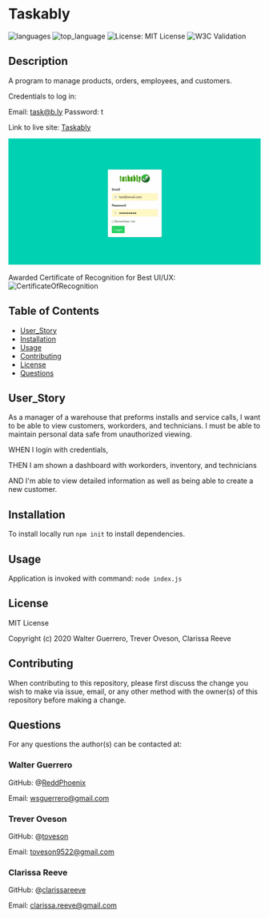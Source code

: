 # Taskably

![languages](https://img.shields.io/github/languages/count/ReddPhoenix/taskably) ![top_language](https://img.shields.io/github/languages/top/ReddPhoenix/taskably) ![License: MIT License](https://img.shields.io/badge/License-MIT%20License-blue.svg) ![W3C Validation](https://img.shields.io/w3c-validation/default?targetUrl=https%3A%2F%2Farcane-wildwood-67330.herokuapp.com%2F)

## Description

A program to manage products, orders, employees, and customers.

Credentials to log in: 

Email:    task@b.ly
Password: t


Link to live site: [Taskably](https://arcane-wildwood-67330.herokuapp.com/)

![Dashboard](/public/assets/images/taskably.gif)

Awarded Certificate of Recognition for Best UI/UX: 
![CertificateOfRecognition](https://raw.githubusercontent.com/ReddPhoenix/taskably/main/public/assets/images/Best_UIUX_taskably.png)


## Table of Contents

* [User_Story](#User_Story)
* [Installation](#installation)
* [Usage](#usage)
* [Contributing](#contributing)
* [License](#license)
* [Questions](#questions)

## User_Story
As a manager of a warehouse that preforms installs and service calls, I want to be able to view customers, workorders, and technicians. I must be able to maintain personal data safe from unauthorized viewing.

WHEN I login with credentials, 

THEN I am shown a dashboard with workorders, inventory, and technicians

AND I'm able to view detailed information as well as being able to create a new customer.

## Installation

To install locally run `npm init` to install dependencies.

## Usage

Application is invoked with command: `node index.js`

## License

MIT License

Copyright (c) 2020 Walter Guerrero, Trever Oveson, Clarissa Reeve

## Contributing

When contributing to this repository, please first discuss the change you wish to make via issue, email, or any other method with the owner(s) of this repository before making a change.

## Questions

For any questions the author(s) can be contacted at:

### Walter Guerrero

GitHub: @[ReddPhoenix](https://github.com/ReddPhoenix)

Email: wsguerrero@gmail.com

### Trever Oveson

GitHub: @[toveson](https://github.com/toveson)

Email: toveson9522@gmail.com

### Clarissa Reeve

GitHub: @[clarissareeve](https://github.com/clarissareeve)

Email: clarissa.reeve@gmail.com